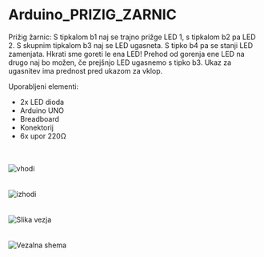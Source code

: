 # Arduino_PRIZIG_ZARNIC

Prižig žarnic: S tipkalom b1 naj se trajno prižge LED 1, s tipkalom b2 pa LED 2. S skupnim tipkalom b3 naj se LED ugasneta. S tipko b4 pa se stanji LED zamenjata. Hkrati sme goreti le ena LED! Prehod od gorenja ene LED na drugo naj bo možen, če prejšnjo LED ugasnemo s tipko b3. Ukaz za ugasnitev ima prednost pred ukazom za vklop.

Uporabljeni elementi:
- 2x LED dioda
- Arduino UNO
- Breadboard
- Konektorij
- 6x upor 220Ω
  <br>
  <br>
  <br>

![vhodi](https://github.com/maticcccc/Arduino_PRIZIG_ZARNIC/assets/164142820/5c829871-3dff-48d4-b642-bac8ae2ada4d)
  <br>
  <br>
  <br>
![izhodi](https://github.com/maticcccc/Arduino_PRIZIG_ZARNIC/assets/164142820/a647a004-b92d-4f5e-814a-95e9a9c51bfe)
  <br>
  <br>
  <br>
  ![Slika vezja](https://github.com/maticcccc/Arduino_PRIZIG_ZARNIC/assets/164142820/ce90360f-3d95-4a00-b033-3774e64439b5)
  <br>
  <br>
  <br>
  ![Vezalna shema](https://github.com/maticcccc/Arduino_PRIZIG_ZARNIC/assets/164142820/3db52c4d-a7d6-4644-ad1a-bf067fcae59b)

  

